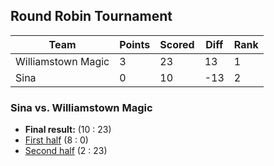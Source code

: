 ## Round Robin Tournament

| Team               | Points | Scored | Diff | Rank |
|--------------------|--------|--------|------|------|
| Williamstown Magic | 3      | 23     | 13   | 1    |
| Sina               | 0      | 10     | -13  | 2    |

### Sina vs. Williamstown Magic
- **Final result:** (10 : 23)
- [First half](https://robocup-junior.github.io/rcj-2024-soccer-sim-outputs/sina_vs_williamstown-magic_first_half/soccer.html) (8 : 0)
- [Second half](https://robocup-junior.github.io/rcj-2024-soccer-sim-outputs/sina_vs_williamstown-magic_second_half/soccer.html) (2 : 23)

